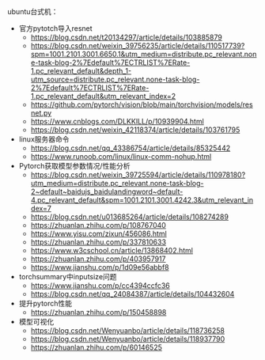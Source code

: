 ubuntu台式机：
* 官方pytotch导入resnet
	* https://blog.csdn.net/t20134297/article/details/103885879
	* https://blog.csdn.net/weixin_39756235/article/details/110517739?spm=1001.2101.3001.6650.1&utm_medium=distribute.pc_relevant.none-task-blog-2%7Edefault%7ECTRLIST%7ERate-1.pc_relevant_default&depth_1-utm_source=distribute.pc_relevant.none-task-blog-2%7Edefault%7ECTRLIST%7ERate-1.pc_relevant_default&utm_relevant_index=2
	* https://github.com/pytorch/vision/blob/main/torchvision/models/resnet.py
	* https://www.cnblogs.com/DLKKILL/p/10939904.html
	* https://blog.csdn.net/weixin_42118374/article/details/103761795
* linux服务器命令
	* https://blog.csdn.net/qq_43386754/article/details/85325442
	* https://www.runoob.com/linux/linux-comm-nohup.html
* Pytorch获取模型参数情况/性能分析
	* https://blog.csdn.net/weixin_39725594/article/details/110978180?utm_medium=distribute.pc_relevant.none-task-blog-2~default~baidujs_baidulandingword~default-4.pc_relevant_default&spm=1001.2101.3001.4242.3&utm_relevant_index=7
	* https://blog.csdn.net/u013685264/article/details/108274289
	* https://zhuanlan.zhihu.com/p/108767040
	* https://www.yisu.com/zixun/456086.html
	* https://zhuanlan.zhihu.com/p/337810633
	* https://www.w3cschool.cn/article/13868402.html
	* https://zhuanlan.zhihu.com/p/403957917
	* https://www.jianshu.com/p/1d09e56abbf8
* torchsummary中inputsize问题
	* https://www.jianshu.com/p/cc4394ccfc36
	* https://blog.csdn.net/qq_24084387/article/details/104432604
* 提升pytorch性能
	* https://zhuanlan.zhihu.com/p/150458898
* 模型可视化
	* https://blog.csdn.net/Wenyuanbo/article/details/118736258
	* https://blog.csdn.net/Wenyuanbo/article/details/118937790
	* https://zhuanlan.zhihu.com/p/60146525